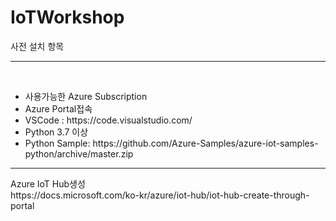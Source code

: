 # IoTWorkshop

사전 설치 항목<BR>
 <HR><BR>
   <ul>
<li>사용가능한 Azure Subscription</li> 
     <li>Azure Portal접속 </li>
     <li>VSCode : https://code.visualstudio.com/ </li>
     <li>Python 3.7 이상 </li>
<li>Python Sample: https://github.com/Azure-Samples/azure-iot-samples-python/archive/master.zip </li>
   </ul>
   
<hr>
Azure IoT Hub생성 <BR>
https://docs.microsoft.com/ko-kr/azure/iot-hub/iot-hub-create-through-portal 
